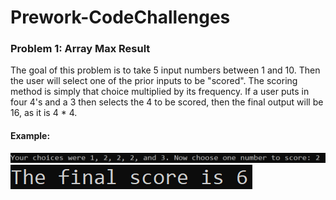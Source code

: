 # Prework-CodeChallenges

### Problem 1: Array Max Result

The goal of this problem is to take 5 input numbers between 1 and 10. Then the user will select one of the prior inputs to be "scored". The scoring method is simply that choice multiplied by its frequency. If a user puts in four 4's and a 3 then selects the 4 to be scored, then the final output will be 16, as it is 4 * 4.

#### Example:
![Inputs](Assets/problem1-a.png)
![Final Score](Assets/problem1-b.png)
